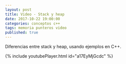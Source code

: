 ```yaml
---
layout: post
title: Video - Stack y heap
date: 2017-10-22 19:00:00
categories: conceptos c++
tags: memoria punteros video
published: true
---
```


Diferencias entre stack y heap, usando ejemplos en C++.

{% include youtubePlayer.html id="a17EyMjGcdc" %}
